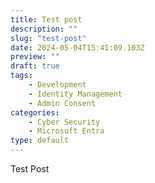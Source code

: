 ```yaml
---
title: Test post
description: ""
slug: "test-post"
date: 2024-05-04T15:41:09.103Z
preview: ""
draft: true
tags:
    - Development
    - Identity Management
    - Admin Consent
categories:
    - Cyber Security
    - Microsoft Entra
type: default
---
```


Test Post
